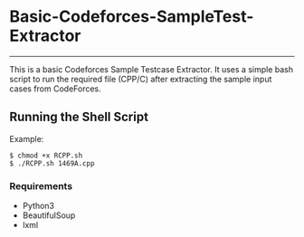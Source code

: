 # Basic-Codeforces-SampleTest-Extractor
---
This is a basic Codeforces Sample Testcase Extractor. It uses a simple bash script to run the required file (CPP/C) after extracting the sample input cases from CodeForces.
## Running the Shell Script
Example:
```console
$ chmod +x RCPP.sh
$ ./RCPP.sh 1469A.cpp
```
### Requirements
* Python3
* BeautifulSoup
* lxml
